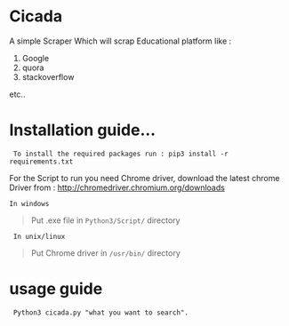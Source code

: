 # Cicada

A simple Scraper Which will scrap Educational platform like : 

1. Google
2. quora
3. stackoverflow

etc..

# Installation guide...

``` To install the required packages run : pip3 install -r requirements.txt```

For the Script to run you need Chrome driver, 
download the latest chrome Driver from : http://chromedriver.chromium.org/downloads
   
``` In windows ```
> Put .exe file in ```Python3/Script/``` directory

``` In unix/linux```
> Put Chrome driver in ```/usr/bin/``` directory

# usage guide
``` Python3 cicada.py "what you want to search".```
